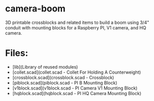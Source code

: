 # camera-boom
3D printable crossblocks and related items to build a boom using 3/4" conduit 
with mounting blocks for a Raspberry PI, V1 camera, and HQ camera.


# Files:
* [lib](Library of reused modules)
* [collet.scad](collet.scad - Collet For Holding A Counterweight)
* [crossblock.scad](crossblock.scad - Crossblock)
* [piblock.scad](piblock.scad - PI B Mounting Block)
* [v1block.scad](v1block.scad - PI Camera V1 Mounting Block)
* [hqblock.scad](hqblock.scad - PI HQ Camera Mounting Block)



